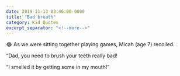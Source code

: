 ```yaml
---
date: 2019-11-13 03:46:00-0000
title: "Bad breath"
category: Kid Quotes
excerpt_separator: "<!--more-->"
---
```


😂 As we were sitting together playing games, Micah (age 7) recoiled.

“Dad, you need to brush your teeth really bad!

“I smelled it by getting some in my mouth!”
<!--more-->
